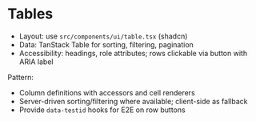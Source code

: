 # Tables

- Layout: use `src/components/ui/table.tsx` (shadcn)
- Data: TanStack Table for sorting, filtering, pagination
- Accessibility: headings, role attributes; rows clickable via button with ARIA label

Pattern:

- Column definitions with accessors and cell renderers
- Server-driven sorting/filtering where available; client-side as fallback
- Provide `data-testid` hooks for E2E on row buttons
